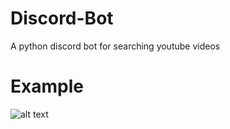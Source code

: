 # Discord-Bot
A python discord bot for searching youtube videos

# Example
![alt text](https://github.com/Button99/Discord-Bot/blob/main/Picture.png)
